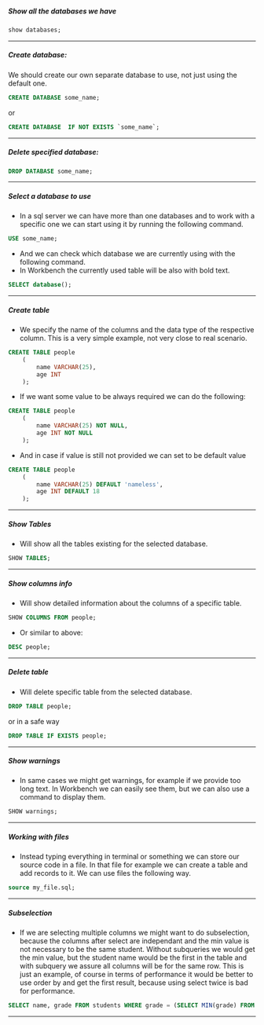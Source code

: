 ##### Show all the databases we have

```sql
show databases;
```

---

##### Create database:

We should create our own separate database to use, not just using the default one.

```sql
CREATE DATABASE some_name;
```

or

```sql
CREATE DATABASE  IF NOT EXISTS `some_name`;
```

---

##### Delete specified database:

```sql
DROP DATABASE some_name;
```

---

##### Select a database to use

- In a sql server we can have more than one databases and to work with a specific one we can start using it by running the following command.

```sql
USE some_name;
```

- And we can check which database we are currently using with the following command.
- In Workbench the currently used table will be also with bold text.

```sql
SELECT database();
```

---

##### Create table

- We specify the name of the columns and the data type of the respective column. This is a very simple example, not very close to real scenario.

```sql
CREATE TABLE people
    (
        name VARCHAR(25),
        age INT
    );
```

- If we want some value to be always required we can do the following:

```sql
CREATE TABLE people
    (
        name VARCHAR(25) NOT NULL,
        age INT NOT NULL
    );
```

- And in case if value is still not provided we can set to be default value

```sql
CREATE TABLE people
    (
        name VARCHAR(25) DEFAULT 'nameless',
        age INT DEFAULT 18
    );
```

---

##### Show Tables

- Will show all the tables existing for the selected database.

```sql
SHOW TABLES;
```

---

##### Show columns info

- Will show detailed information about the columns of a specific table.

```sql
SHOW COLUMNS FROM people;
```

- Or similar to above:

```sql
DESC people;
```

---

##### Delete table

- Will delete specific table from the selected database.

```sql
DROP TABLE people;
```

or in a safe way

```sql
DROP TABLE IF EXISTS people;
```

---

##### Show warnings

- In same cases we might get warnings, for example if we provide too long text. In Workbench we can easily see them, but we can also use a command to display them.

```sql
SHOW warnings;
```

---

##### Working with files

- Instead typing everything in terminal or something we can store our source code in a file. In that file for example we can create a table and add records to it. We can use files the following way.

```sql
source my_file.sql;
```

---

##### Subselection

- If we are selecting multiple columns we might want to do subselection, because the columns after select are independant and the min value is not necessary to be the same student. Without subqueries we would get the min value, but the student name would be the first in the table and with subquery we assure all columns will be for the same row.
  This is just an example, of course in terms of performance it would be better to use order by and get the first result, because using select twice is bad for performance.

```sql
SELECT name, grade FROM students WHERE grade = (SELECT MIN(grade) FROM students)
```

---
